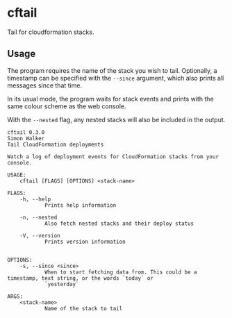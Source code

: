 # cftail

Tail for cloudformation stacks.

## Usage

The program requires the name of the stack you wish to tail. Optionally, a timestamp can be specified with the `--since`
argument, which also prints all messages since that time.

In its usual mode, the program waits for stack events and prints with the same colour scheme as the web console.

With the `--nested` flag, any nested stacks will also be included in the output.


```
cftail 0.3.0
Simon Walker
Tail CloudFormation deployments

Watch a log of deployment events for CloudFormation stacks from your console.

USAGE:
    cftail [FLAGS] [OPTIONS] <stack-name>

FLAGS:
    -h, --help       
            Prints help information

    -n, --nested     
            Also fetch nested stacks and their deploy status

    -V, --version    
            Prints version information


OPTIONS:
    -s, --since <since>    
            When to start fetching data from. This could be a timestamp, text string, or the words `today` or
            `yesterday`

ARGS:
    <stack-name>    
            Name of the stack to tail

```
